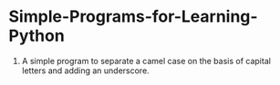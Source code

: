 # Simple-Programs-for-Learning-Python
1) A simple program to separate a camel case on the basis of capital letters and adding an underscore.
